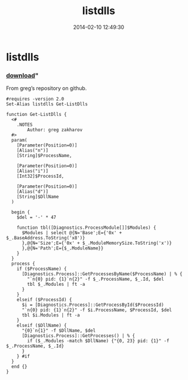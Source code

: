 ﻿---
pid:            4888
parent:         0
children:       
poster:         Janny
title:          listdlls
date:           2014-02-10 12:49:30
format:         posh
---

# listdlls

### [download](4888.ps1)"

From greg’s repository on github.

```posh
#requires -version 2.0
Set-Alias listdlls Get-ListDlls

function Get-ListDlls {
  <#
    .NOTES
        Author: greg zakharov
  #>
  param(
    [Parameter(Position=0)]
    [Alias("n")]
    [String]$ProcessName,
    
    [Parameter(Position=0)]
    [Alias("i")]
    [Int32]$ProcessId,
    
    [Parameter(Position=0)]
    [Alias("d")]
    [String]$DllName
  )
  
  begin {
    $del = '-' * 47
    
    function tbl([Diagnostics.ProcessModule[]]$Modules) {
      $Modules | select @{N='Base';E={'0x' + $_.BaseAddress.ToString('x8')}
      },@{N='Size';E={'0x' + $_.ModuleMemorySize.ToString('x')}
      },@{N='Path';E={$_.ModuleName}}
    }
  }
  process {
    if ($ProcessName) {
      [Diagnostics.Process]::GetProcessesByName($ProcessName) | % {
        "`n{0} pid: {1}`n{2}" -f $_.ProcessName, $_.Id, $del
        tbl $_.Modules | ft -a
      }
    }
    elseif ($ProcessId) {
      $i = [Diagnostics.Process]::GetProcessById($ProcessId)
      "`n{0} pid: {1}`n{2}" -f $i.ProcessName, $ProcessId, $del
      tbl $i.Modules | ft -a
    }
    elseif ($DllName) {
      "{0}`n{1}" -f $DllName, $del
      [Diagnostics.Process]::GetProcesses() | % {
        if ($_.Modules -match $DllName) {"{0, 23} pid: {1}" -f $_.ProcessName, $_.Id}
      }
    } #if
  }
  end {}
}
```
